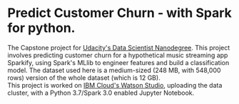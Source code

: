 # Predict Customer Churn - with Spark for python.

The Capstone project for [Udacity's Data Scientist Nanodegree](https://www.udacity.com/course/data-scientist-nanodegree--nd025). This project involves predicting customer churn for a hypothetical music streaming app Sparkify, using Spark's MLlib to engineer features and build a classification model. The dataset used here is a medium-sized (248 MB, with 548,000 rows) version of the whole dataset (which is 12 GB). <br>
This project is worked on [IBM Cloud's Watson Studio](https://www.ibm.com/se-en/cloud/watson-studio), uploading the data cluster, with a Python 3.7/Spark 3.0 enabled Jupyter Notebook. <br>
